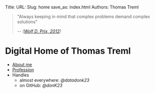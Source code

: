 Title:
URL:
Slug: home
save_as: index.html
Authors: Thomas Treml

> "Always keeping in mind that complex problems demand complex solutions"
>
> -- <cite>([Wolf D. Prix, 2012](http://www.coop-himmelblau.at/uploads/documents/Publications/2012_SayHimmelblau/2012_SayHimmelblau_Prefaces.pdf))</cite>

# Digital Home of Thomas Treml
* [About me]({filename}/pages/about.md)
* [Profession]({filename}/pages/work.md)
* Handles
    * almost everywhere: _@datadonk23_
    * on GitHub: _@donK23_
